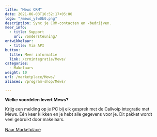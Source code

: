 ```yaml
---
title: "Mews CRM"
date: 2021-06-03T16:52:17+05:00
logo: "/mews_ylw0b0.png"
description: Sync je CRM-contacten en -bedrijven.
meer_info:
  - title: Support
    url: /ondersteuning/
ontwikkelaar:
  - title: Via API
button:
  title: Meer informatie
  link: /crmintegratie/Mews/
categories:
  - Makelaars
weight: 10
url: /marketplace/Mews/
aliases: /program-shop/Mews/

---
```


**Welke voordelen levert Mews?**

Krijg een melding op je PC bij elk gesprek met de Callvoip integratie met Mews. Één keer klikken en je hebt alle gegevens voor je. Dit pakket wordt veel gebruikt door makelaars.<br><br><a href="/marketplace" class="button">Naar Marketplace</a>

